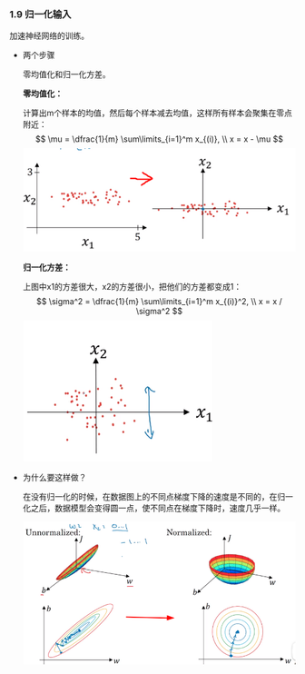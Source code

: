 

### 1.9 归一化输入

加速神经网络的训练。

- 两个步骤

  零均值化和归一化方差。

  **零均值化：**

  计算出m个样本的均值，然后每个样本减去均值，这样所有样本会聚集在零点附近：
  $$
  \mu = \dfrac{1}{m} \sum\limits_{i=1}^m x_{(i)}, \\
  x = x - \mu
  $$
  ![image-20221014170242892](./pic/image-20221014170242892.png)

  **归一化方差：**

  上图中x1的方差很大，x2的方差很小，把他们的方差都变成1：
  $$
  \sigma^2 = \dfrac{1}{m} \sum\limits_{i=1}^m x_{(i)}^2, \\
  x = x / \sigma^2
  $$
  ![image-20221014170750865](./pic/image-20221014170750865.png)

- 为什么要这样做？

  在没有归一化的时候，在数据图上的不同点梯度下降的速度是不同的，在归一化之后，数据模型会变得圆一点，使不同点在梯度下降时，速度几乎一样。

  ![image-20221014171318518](./pic/image-20221014171318518.png)

  

​		